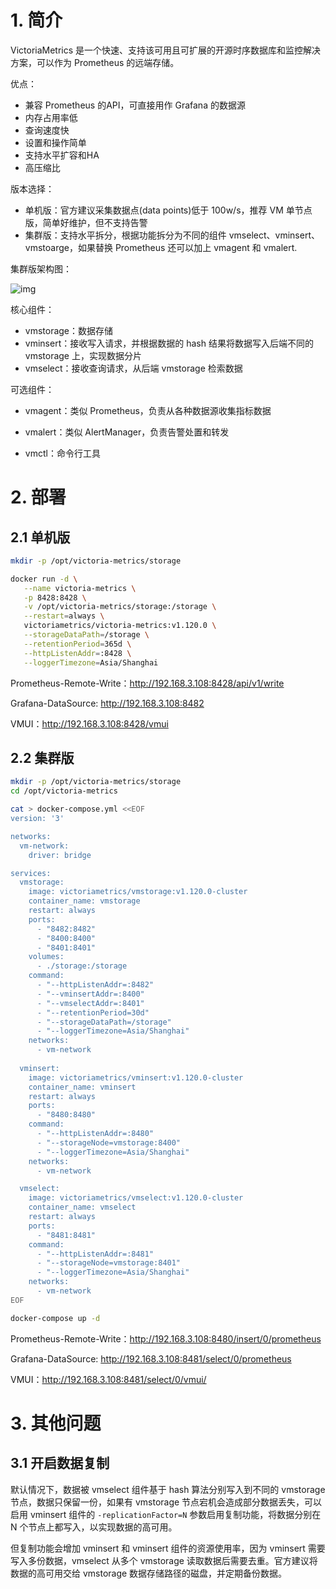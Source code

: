 # 1. 简介

VictoriaMetrics 是一个快速、支持该可用且可扩展的开源时序数据库和监控解决方案，可以作为 Prometheus 的远端存储。

优点：

- 兼容 Prometheus 的API，可直接用作 Grafana 的数据源
- 内存占用率低
- 查询速度快
- 设置和操作简单
- 支持水平扩容和HA
- 高压缩比



版本选择：

- 单机版：官方建议采集数据点(data points)低于 100w/s，推荐 VM 单节点版，简单好维护，但不支持告警
- 集群版：支持水平拆分，根据功能拆分为不同的组件 vmselect、vminsert、vmstoarge，如果替换 Prometheus 还可以加上 vmagent 和 vmalert.



集群版架构图：

![img](https://cdn.jsdelivr.net/gh/elihe2011/bedgraph@master/prometheus/victoria-metrics-arch.png)



核心组件：

- vmstorage：数据存储
- vminsert：接收写入请求，并根据数据的 hash 结果将数据写入后端不同的 vmstorage 上，实现数据分片
- vmselect：接收查询请求，从后端 vmstorage 检索数据



可选组件：

- vmagent：类似 Prometheus，负责从各种数据源收集指标数据

- vmalert：类似 AlertManager，负责告警处置和转发
- vmctl：命令行工具



# 2. 部署

## 2.1 单机版

```bash
mkdir -p /opt/victoria-metrics/storage

docker run -d \
   --name victoria-metrics \
   -p 8428:8428 \
   -v /opt/victoria-metrics/storage:/storage \
   --restart=always \
   victoriametrics/victoria-metrics:v1.120.0 \
   --storageDataPath=/storage \
   --retentionPeriod=365d \
   --httpListenAddr=:8428 \
   --loggerTimezone=Asia/Shanghai
```



Prometheus-Remote-Write：http://192.168.3.108:8428/api/v1/write

Grafana-DataSource: http://192.168.3.108:8482

VMUI：http://192.168.3.108:8428/vmui



## 2.2 集群版

```bash
mkdir -p /opt/victoria-metrics/storage
cd /opt/victoria-metrics

cat > docker-compose.yml <<EOF
version: '3'

networks:
  vm-network:
    driver: bridge

services:
  vmstorage:
    image: victoriametrics/vmstorage:v1.120.0-cluster
    container_name: vmstorage
    restart: always
    ports:
      - "8482:8482"
      - "8400:8400"
      - "8401:8401"
    volumes:
      - ./storage:/storage
    command:
      - "--httpListenAddr=:8482"
      - "--vminsertAddr=:8400"
      - "--vmselectAddr=:8401"
      - "--retentionPeriod=30d"
      - "--storageDataPath=/storage"
      - "--loggerTimezone=Asia/Shanghai"
    networks:
      - vm-network
      
  vminsert:
    image: victoriametrics/vminsert:v1.120.0-cluster
    container_name: vminsert
    restart: always
    ports:
      - "8480:8480"
    command:
      - "--httpListenAddr=:8480"
      - "--storageNode=vmstorage:8400"
      - "--loggerTimezone=Asia/Shanghai"
    networks:
      - vm-network

  vmselect:
    image: victoriametrics/vmselect:v1.120.0-cluster
    container_name: vmselect
    restart: always
    ports:
      - "8481:8481"
    command:
      - "--httpListenAddr=:8481"
      - "--storageNode=vmstorage:8401"
      - "--loggerTimezone=Asia/Shanghai"
    networks:
      - vm-network
EOF

docker-compose up -d
```



Prometheus-Remote-Write：http://192.168.3.108:8480/insert/0/prometheus

Grafana-DataSource: http://192.168.3.108:8481/select/0/prometheus

VMUI：http://192.168.3.108:8481/select/0/vmui/



# 3. 其他问题

## 3.1 开启数据复制

默认情况下，数据被 vmselect 组件基于 hash 算法分别写入到不同的 vmstorage 节点，数据只保留一份，如果有 vmstorage 节点宕机会造成部分数据丢失，可以启用 vminsert 组件的 `-replicationFactor=N` 参数启用复制功能，将数据分别在 N 个节点上都写入，以实现数据的高可用。

但复制功能会增加 vminsert 和 vminsert 组件的资源使用率，因为 vminsert 需要写入多份数据，vmselect 从多个 vmstorage 读取数据后需要去重。官方建议将数据的高可用交给 vmstorage 数据存储路径的磁盘，并定期备份数据。











































